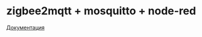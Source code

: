 # zigbee2mqtt + mosquitto + node-red

[Документация](https://github.com/rocket-home/z2m-docker/wiki)
